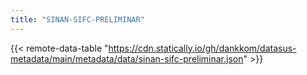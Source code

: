 ```yaml
---
title: "SINAN-SIFC-PRELIMINAR"
---
```


{{< remote-data-table "https://cdn.statically.io/gh/dankkom/datasus-metadata/main/metadata/data/sinan-sifc-preliminar.json" >}}
